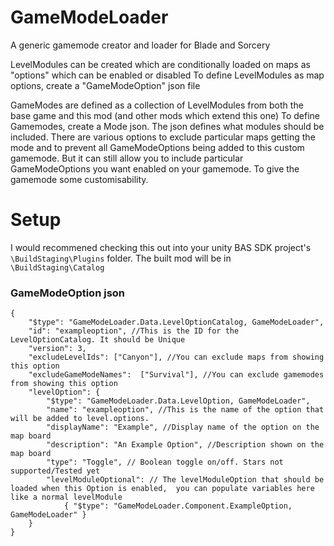 # GameModeLoader

A generic gamemode creator and loader for Blade and Sorcery

LevelModules can be created which are conditionally loaded on maps as "options" which can be enabled or disabled
To define LevelModules as map options, create a "GameModeOption" json file

GameModes are defined as a collection of LevelModules from both the base game and this mod (and other mods which extend this one)
To define Gamemodes, create a Mode json. The json defines what modules should be included. 
There are various options to exclude particular maps getting the mode and to prevent all GameModeOptions being added to this custom gamemode. 
But it can still allow you to include particular GameModeOptions you want enabled on your gamemode. To give the gamemode some customisability.


# Setup
I would recommened checking this out into your unity BAS SDK project's `\BuildStaging\Plugins` folder. The built mod will be in `\BuildStaging\Catalog`


### GameModeOption json

```
{
	"$type": "GameModeLoader.Data.LevelOptionCatalog, GameModeLoader",
	"id": "exampleoption", //This is the ID for the LevelOptionCatalog. It should be Unique
	"version": 3,
	"excludeLevelIds": ["Canyon"], //You can exclude maps from showing this option
	"excludeGameModeNames":  ["Survival"], //You can exclude gamemodes from showing this option
	"levelOption": {          
		"$type": "GameModeLoader.Data.LevelOption, GameModeLoader",
		"name": "exampleoption", //This is the name of the option that will be added to level.options.
		"displayName": "Example", //Display name of the option on the map board
		"description": "An Example Option", //Description shown on the map board
		"type": "Toggle", // Boolean toggle on/off. Stars not supported/Tested yet
		"levelModuleOptional": // The levelModuleOption that should be loaded when this Option is enabled,  you can populate variables here like a normal levelModule
			{ "$type": "GameModeLoader.Component.ExampleOption, GameModeLoader" } 
	}
}
```